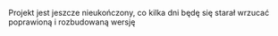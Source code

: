 Projekt jest jeszcze nieukończony, co kilka dni będę się starał wrzucać poprawioną i rozbudowaną wersję
